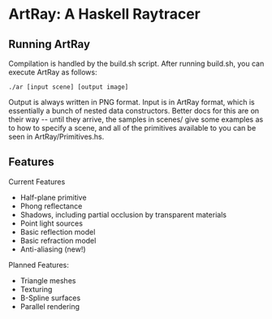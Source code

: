 ArtRay: A Haskell Raytracer
===========================

Running ArtRay
--------------

Compilation is handled by the build.sh script. After running build.sh,
you can execute ArtRay as follows:

    ./ar [input scene] [output image]

Output is always written in PNG format. Input is in ArtRay format, which is
essentially a bunch of nested data constructors. Better docs for this are on
their way -- until they arrive, the samples in scenes/ give some examples as to
how to specify a scene, and all of the primitives available to you can be seen
in ArtRay/Primitives.hs.

Features
----------------
Current Features

* Half-plane primitive
* Phong reflectance
* Shadows, including partial occlusion by transparent materials
* Point light sources
* Basic reflection model
* Basic refraction model
* Anti-aliasing (new!)

Planned Features:

* Triangle meshes
* Texturing
* B-Spline surfaces
* Parallel rendering
